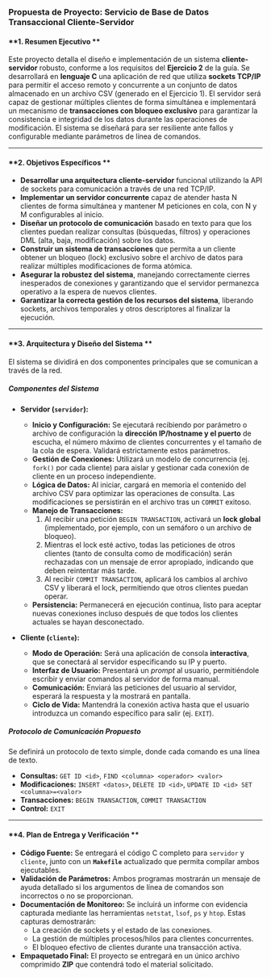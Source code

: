 ### **Propuesta de Proyecto: Servicio de Base de Datos Transaccional Cliente-Servidor**

#### **1. Resumen Ejecutivo **
Este proyecto detalla el diseño e implementación de un sistema **cliente-servidor** robusto, conforme a los requisitos del **Ejercicio 2** de la guía. Se desarrollará en **lenguaje C** una aplicación de red que utiliza **sockets TCP/IP** para permitir el acceso remoto y concurrente a un conjunto de datos almacenado en un archivo CSV (generado en el Ejercicio 1). El servidor será capaz de gestionar múltiples clientes de forma simultánea e implementará un mecanismo de **transacciones con bloqueo exclusivo** para garantizar la consistencia e integridad de los datos durante las operaciones de modificación. El sistema se diseñará para ser resiliente ante fallos y configurable mediante parámetros de línea de comandos.

***

#### **2. Objetivos Específicos **
* **Desarrollar una arquitectura cliente-servidor** funcional utilizando la API de sockets para comunicación a través de una red TCP/IP.
* **Implementar un servidor concurrente** capaz de atender hasta N clientes de forma simultánea y mantener M peticiones en cola, con N y M configurables al inicio.
* **Diseñar un protocolo de comunicación** basado en texto para que los clientes puedan realizar consultas (búsquedas, filtros) y operaciones DML (alta, baja, modificación) sobre los datos.
* **Construir un sistema de transacciones** que permita a un cliente obtener un bloqueo (lock) exclusivo sobre el archivo de datos para realizar múltiples modificaciones de forma atómica.
* **Asegurar la robustez del sistema**, manejando correctamente cierres inesperados de conexiones y garantizando que el servidor permanezca operativo a la espera de nuevos clientes.
* **Garantizar la correcta gestión de los recursos del sistema**, liberando sockets, archivos temporales y otros descriptores al finalizar la ejecución.

***

#### **3. Arquitectura y Diseño del Sistema **
El sistema se dividirá en dos componentes principales que se comunican a través de la red.

##### **Componentes del Sistema**

* **Servidor (`servidor`):**
    * **Inicio y Configuración:** Se ejecutará recibiendo por parámetro o archivo de configuración la **dirección IP/hostname y el puerto** de escucha, el número máximo de clientes concurrentes y el tamaño de la cola de espera. Validará estrictamente estos parámetros.
    * **Gestión de Conexiones:** Utilizará un modelo de concurrencia (ej. `fork()` por cada cliente) para aislar y gestionar cada conexión de cliente en un proceso independiente.
    * **Lógica de Datos:** Al iniciar, cargará en memoria el contenido del archivo CSV para optimizar las operaciones de consulta. Las modificaciones se persistirán en el archivo tras un `COMMIT` exitoso.
    * **Manejo de Transacciones:**
        1.  Al recibir una petición `BEGIN TRANSACTION`, activará un **lock global** (implementado, por ejemplo, con un semáforo o un archivo de bloqueo).
        2.  Mientras el lock esté activo, todas las peticiones de otros clientes (tanto de consulta como de modificación) serán rechazadas con un mensaje de error apropiado, indicando que deben reintentar más tarde.
        3.  Al recibir `COMMIT TRANSACTION`, aplicará los cambios al archivo CSV y liberará el lock, permitiendo que otros clientes puedan operar.
    * **Persistencia:** Permanecerá en ejecución continua, listo para aceptar nuevas conexiones incluso después de que todos los clientes actuales se hayan desconectado.

* **Cliente (`cliente`):**
    * **Modo de Operación:** Será una aplicación de consola **interactiva**, que se conectará al servidor especificando su IP y puerto.
    * **Interfaz de Usuario:** Presentará un *prompt* al usuario, permitiéndole escribir y enviar comandos al servidor de forma manual.
    * **Comunicación:** Enviará las peticiones del usuario al servidor, esperará la respuesta y la mostrará en pantalla.
    * **Ciclo de Vida:** Mantendrá la conexión activa hasta que el usuario introduzca un comando específico para salir (ej. `EXIT`).

##### **Protocolo de Comunicación Propuesto**
Se definirá un protocolo de texto simple, donde cada comando es una línea de texto.
* **Consultas:** `GET ID <id>`, `FIND <columna> <operador> <valor>`
* **Modificaciones:** `INSERT <datos>`, `DELETE ID <id>`, `UPDATE ID <id> SET <columna>=<valor>`
* **Transacciones:** `BEGIN TRANSACTION`, `COMMIT TRANSACTION`
* **Control:** `EXIT`

***

#### **4. Plan de Entrega y Verificación **

* **Código Fuente:** Se entregará el código C completo para `servidor` y `cliente`, junto con un **`Makefile`** actualizado que permita compilar ambos ejecutables.
* **Validación de Parámetros:** Ambos programas mostrarán un mensaje de ayuda detallado si los argumentos de línea de comandos son incorrectos o no se proporcionan.
* **Documentación de Monitoreo:** Se incluirá un informe con evidencia capturada mediante las herramientas `netstat`, `lsof`, `ps` y `htop`. Estas capturas demostrarán:
    * La creación de sockets y el estado de las conexiones.
    * La gestión de múltiples procesos/hilos para clientes concurrentes.
    * El bloqueo efectivo de clientes durante una transacción activa.
* **Empaquetado Final:** El proyecto se entregará en un único archivo comprimido **ZIP** que contendrá todo el material solicitado.
